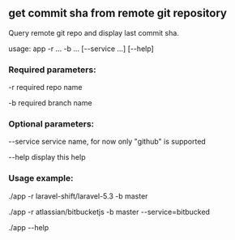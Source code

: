 ## get commit sha from remote git repository 

Query remote git repo and display last commit sha.

usage: app -r ... -b ... [--service ...] [--help]

### Required parameters:

-r		required repo name

-b		required branch name

### Optional parameters:

--service	service name, for now only "github" is supported

--help		display this help

### Usage example:
 
./app -r laravel-shift/laravel-5.3 -b master

./app -r atlassian/bitbucketjs -b master --service=bitbucked

./app --help
